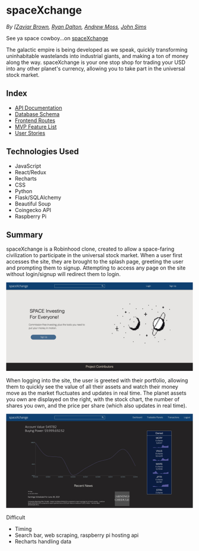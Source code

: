 # spaceXchange
*By [[Zaviar Brown](https://github.com/ZaviarBrown), [Ryan Dalton](https://github.com/DaltonR121), [Andrew Moss](https://github.com/aMoss5150), [John Sims](https://github.com/simzeee)*

See ya space cowboy...on [spaceXchange](https://spacexchange.herokuapp.com/)

The galactic empire is being developed as we speak, quickly transforming uninhabitable wastelands into industrial giants, and making a ton of money along the way. spaceXchange is your one stop shop for trading your USD into any other planet's currency, allowing you to take part in the universal stock market. 

## Index
* [API Documentation](https://github.com/ZaviarBrown/spaceXchange/wiki/API-Routes)
* [Database Schema](https://github.com/ZaviarBrown/spaceXchange/wiki/Database-Schema)
* [Frontend Routes](https://github.com/ZaviarBrown/spaceXchange/wiki/Frontend-Routes)
* [MVP Feature List](https://github.com/ZaviarBrown/spaceXchange/wiki/MVP-List)
* [User Stories](https://github.com/ZaviarBrown/spaceXchange/wiki/User-Stories)

## Technologies Used
* JavaScript
* React/Redux
* Recharts
* CSS
* Python
* Flask/SQLAlchemy
* Beautiful Soup
* Coingecko API
* Raspberry Pi

## Summary
spaceXchange is a Robinhood clone, created to allow a space-faring civilization to participate in the universal stock market. When a user first accesses the site, they are brought to the splash page, greeting the user and prompting them to signup. Attempting to access any page on the site without login/signup will redirect them to login.

![](assets/sXc1.jpg)

When logging into the site, the user is greeted with their portfolio, allowing them to quickly see the value of all their assets and watch their money move as the market fluctuates and updates in real time. The planet assets you own are displayed on the right, with the stock chart, the number of shares you own, and the price per share (which also updates in real time). 

![](assets/sXc2.jpg)

Difficult 
- Timing
- Search bar, web scraping, raspberry pi hosting api
- Recharts handling data